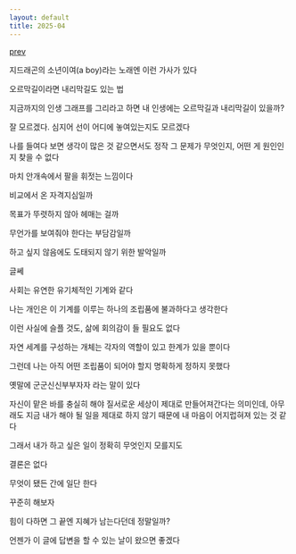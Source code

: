 ```yaml
---
layout: default
title: 2025-04
---
```


[prev](./2)

지드래곤의 소년이여(a boy)라는 노래엔 이런 가사가 있다

오르막길이라면 내리막길도 있는 법

지금까지의 인생 그래프를 그리라고 하면 내 인생에는 오르막길과 내리막길이 있을까?

잘 모르겠다. 심지어 선이 어디에 놓여있는지도 모르겠다

나를 들여다 보면 생각이 많은 것 같으면서도 정작 그 문제가 무엇인지, 어떤 게 원인인지 찾을 수 없다

마치 안개속에서 팔을 휘젓는 느낌이다

비교에서 온 자격지심일까

목표가 뚜렷하지 않아 헤매는 걸까

무언가를 보여줘야 한다는 부담감일까

하고 싶지 않음에도 도태되지 않기 위한 발악일까

글쎄

사회는 유연한 유기체적인 기계와 같다

나는 개인은 이 기계를 이루는 하나의 조립품에 불과하다고 생각한다

이런 사실에 슬플 것도, 삶에 회의감이 들 필요도 없다

자연 세계를 구성하는 개체는 각자의 역할이 있고 한계가 있을 뿐이다

그런데 나는 아직 어떤 조립품이 되어야 할지 명확하게 정하지 못했다

옛말에 군군신신부부자자 라는 말이 있다

자신이 맡은 바를 충실히 해야 질서로운 세상이 제대로 만들어져간다는 의미인데, 아무래도 지금 내가 해야 될 일을 제대로 하지 않기 때문에 내 마음이 어지럽혀져 있는 것 같다

그래서 내가 하고 싶은 일이 정확히 무엇인지 모를지도

결론은 없다

무엇이 됐든 간에 일단 한다

꾸준히 해보자

힘이 다하면 그 끝엔 지혜가 남는다던데 정말일까?

언젠가 이 글에 답변을 할 수 있는 날이 왔으면 좋겠다